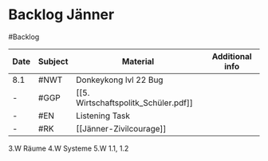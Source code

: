 # Backlog Jänner
#Backlog


| Date | Subject | Material | Additional info |
| ---- | ---- | ---- | ---- |
| 8.1 | #NWT | Donkeykong lvl 22 Bug |  |
| - | #GGP | [[5. Wirtschaftspolitk_Schüler.pdf]] |  |
| - | #EN | Listening Task |  |
| - | #RK  | [[Jänner-Zivilcourage]] |  |



3.W Räume
4.W Systeme
5.W 1.1, 1.2